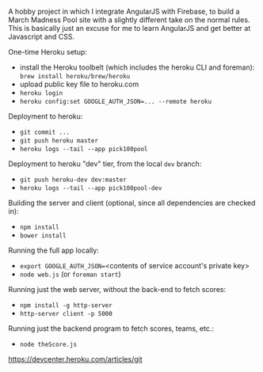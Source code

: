 A hobby project in which I integrate AngularJS with Firebase, to build a March Madness Pool site with a slightly different take on the normal rules.
This is basically just an excuse for me to learn AngularJS and get better at Javascript and CSS.

One-time Heroku setup:

* install the Heroku toolbelt (which includes the heroku CLI and foreman): `brew install heroku/brew/heroku`
* upload public key file to heroku.com
* `heroku login`
* `heroku config:set GOOGLE_AUTH_JSON=... --remote heroku`

Deployment to heroku:

* `git commit ...`
* `git push heroku master`
* `heroku logs --tail --app pick100pool`

Deployment to heroku "dev" tier, from the local `dev` branch:

* `git push heroku-dev dev:master`
* `heroku logs --tail --app pick100pool-dev`

Building the server and client (optional, since all dependencies are checked in):
* `npm install`
* `bower install`

Running the full app locally:

* `export GOOGLE_AUTH_JSON=`<contents of service account's private key>
* `node web.js` (or `foreman start`)

Running just the web server, without the back-end to fetch scores:

* `npm install -g http-server`
* `http-server client -p 5000`

Running just the backend program to fetch scores, teams, etc.:

* `node theScore.js`

https://devcenter.heroku.com/articles/git
